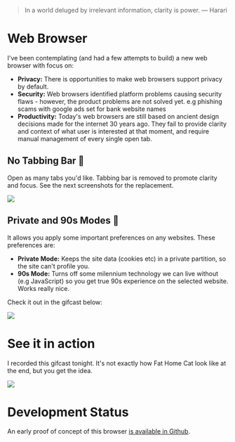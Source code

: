 > In a world deluged by irrelevant information, clarity is power. 
―  Harari

# Web Browser

I've been contemplating (and had a few attempts to build) a new web browser with focus on:

* **Privacy:** There is opportunities to make web browsers support privacy by default.
* **Security:** Web browsers identified platform problems causing security flaws - however, the product problems are not solved yet. e.g phishing scams with google ads set for bank website names
* **Productivity:** Today's web browsers are still based on ancient design decisions made for the internet 30 years ago. They fail to provide clarity and context of what user is interested at that moment, and require manual management of every single open tab.

## No Tabbing Bar 🤯

Open as many tabs you'd like. Tabbing bar is removed to promote clarity and focus. See the next screenshots for the replacement.

![](https://github.com/azer/fathomecat/blob/main/screencasts/screenshot.png?raw=true)

## Private and 90s Modes 💾

It allows you apply some important preferences on any websites. These preferences are:

* **Private Mode:** Keeps the site data (cookies etc) in a private partition, so the site can't profile you.
* **90s Mode:** Turns off some milennium technology we can live without (e.g JavaScript) so you get true 90s experience on the selected website. Works really nice.

Check it out in the gifcast below: 

![](https://github.com/azer/fathomecat/blob/main/screencasts/private-90s-mode.gif?raw=true)

# See it in action

I recorded this gifcast tonight. It's not exactly how Fat Home Cat look like at the end, but you get the idea.

![](https://github.com/azer/fathomecat/blob/main/screencasts/browsing-800.gif?raw=true)

# Development Status

An early proof of concept of this browser [is available in Github](https://github.com/kaktus/kaktus).
